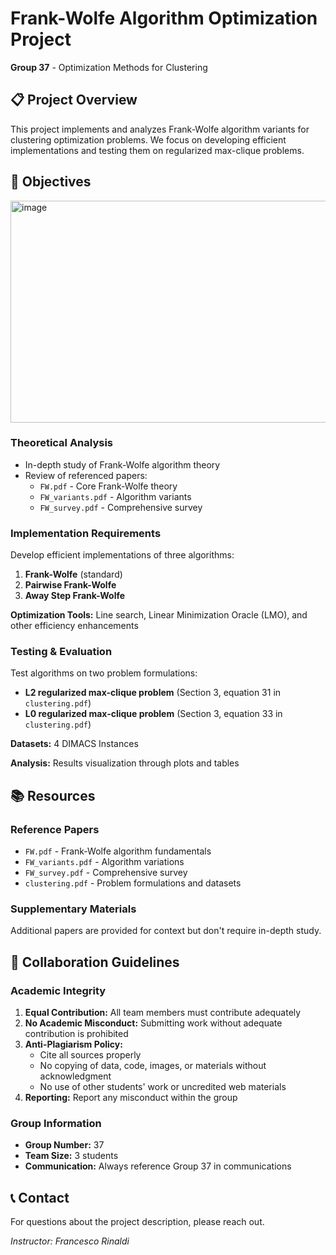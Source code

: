 # Frank-Wolfe Algorithm Optimization Project

**Group 37** - Optimization Methods for Clustering

## 📋 Project Overview

This project implements and analyzes Frank-Wolfe algorithm variants for clustering optimization problems. We focus on developing efficient implementations and testing them on regularized max-clique problems.

## 🎯 Objectives
<img width="1054" height="355" alt="image" src="https://github.com/user-attachments/assets/92fe9510-1f46-4f02-9c0d-06728fb15ae3" />


### Theoretical Analysis
- In-depth study of Frank-Wolfe algorithm theory
- Review of referenced papers:
  - `FW.pdf` - Core Frank-Wolfe theory
  - `FW_variants.pdf` - Algorithm variants
  - `FW_survey.pdf` - Comprehensive survey

### Implementation Requirements
Develop efficient implementations of three algorithms:
1. **Frank-Wolfe** (standard)
2. **Pairwise Frank-Wolfe**
3. **Away Step Frank-Wolfe**

**Optimization Tools:** Line search, Linear Minimization Oracle (LMO), and other efficiency enhancements

### Testing & Evaluation
Test algorithms on two problem formulations:
- **L2 regularized max-clique problem** (Section 3, equation 31 in `clustering.pdf`)
- **L0 regularized max-clique problem** (Section 3, equation 33 in `clustering.pdf`)

**Datasets:** 4 DIMACS Instances

**Analysis:** Results visualization through plots and tables

## 📚 Resources

### Reference Papers
- `FW.pdf` - Frank-Wolfe algorithm fundamentals
- `FW_variants.pdf` - Algorithm variations
- `FW_survey.pdf` - Comprehensive survey
- `clustering.pdf` - Problem formulations and datasets

### Supplementary Materials
Additional papers are provided for context but don't require in-depth study.

## 👥 Collaboration Guidelines

### Academic Integrity
1. **Equal Contribution:** All team members must contribute adequately
2. **No Academic Misconduct:** Submitting work without adequate contribution is prohibited
3. **Anti-Plagiarism Policy:**
   - Cite all sources properly
   - No copying of data, code, images, or materials without acknowledgment
   - No use of other students' work or uncredited web materials
4. **Reporting:** Report any misconduct within the group

### Group Information
- **Group Number:** 37
- **Team Size:** 3 students
- **Communication:** Always reference Group 37 in communications

## 📞 Contact

For questions about the project description, please reach out.

*Instructor: Francesco Rinaldi*
